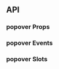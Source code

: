 ## API

### popover Props

<field-table :data="popoverProps"/>

### popover Events

<field-table :data="popoverEvents" type="emits"/>

### popover Slots

<field-table :data="popoverSlots" type="slots"/>

<script setup>
import { ref } from 'vue';

const popoverProps = ref([
  { name: 'popup-visible (v-model)', desc: '文字气泡是否可见', type: 'boolean', value: '-' },
  { name: 'default-popup-visible', desc: '文字气泡默认是否可见（非受控模式）', type: 'boolean', value: 'false' },
  { name: 'title', desc: '标题', type: 'string', value: '-' },
  { name: 'content', desc: '内容', type: 'string', value: '-' },
  { name: 'trigger', desc: '触发方式', type: "'hover' | 'click' | 'focus' | 'contextMenu'", value: "'hover'" },
  { name: 'position', desc: '弹出位置', type: "'top' | 'tl' | 'tr' | 'bottom' | 'bl' | 'br' | 'left' | 'lt' | 'lb' | 'right' | 'rt' | 'rb'", value: "'top'" },
  { name: 'content-class', desc: '弹出框内容的类名', type: 'ClassName', value: '-' },
  { name: 'content-style', desc: '弹出框内容的样式', type: 'CSSProperties', value: '-' },
  { name: 'arrow-class', desc: '弹出框箭头的类名', type: 'ClassName', value: '-' },
  { name: 'arrow-style', desc: '弹出框箭头的样式', type: 'CSSProperties', value: '-' },
  { name: 'popup-container', desc: '弹出框的挂载容器', type: 'string | HTMLElement', value: '-' },
]);

const popoverEvents = ref([
  { name: 'popup-visible-change', desc: '文字气泡显示状态改变时触发', type: 'visible: boolean' },
]);

const popoverSlots = ref([
  { name: 'title', desc: '标题' },
  { name: 'content', desc: '内容' },
]);
</script>
